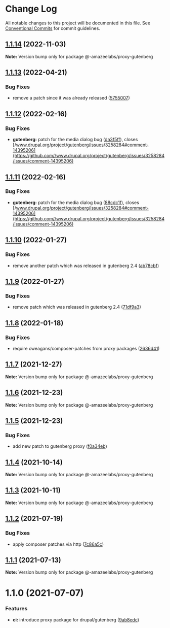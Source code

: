 # Change Log

All notable changes to this project will be documented in this file.
See [Conventional Commits](https://conventionalcommits.org) for commit guidelines.

## [1.1.14](https://github.com/AmazeeLabs/silverback-mono/compare/@-amazeelabs/proxy-gutenberg@1.1.13...@-amazeelabs/proxy-gutenberg@1.1.14) (2022-11-03)

**Note:** Version bump only for package @-amazeelabs/proxy-gutenberg

## [1.1.13](https://github.com/AmazeeLabs/silverback-mono/compare/@-amazeelabs/proxy-gutenberg@1.1.12...@-amazeelabs/proxy-gutenberg@1.1.13) (2022-04-21)

### Bug Fixes

- remove a patch since it was already released ([5755007](https://github.com/AmazeeLabs/silverback-mono/commit/5755007839a2573898b4f2c9f8789edb7cc18a20))

## [1.1.12](https://github.com/AmazeeLabs/silverback-mono/compare/@-amazeelabs/proxy-gutenberg@1.1.11...@-amazeelabs/proxy-gutenberg@1.1.12) (2022-02-16)

### Bug Fixes

- **gutenberg:** patch for the media dialog bug ([da3f5ff](https://github.com/AmazeeLabs/silverback-mono/commit/da3f5ffca841890ee8fcda72a724cc58863b0799)), closes [/www.drupal.org/project/gutenberg/issues/3258284#comment-14395206](https://github.com//www.drupal.org/project/gutenberg/issues/3258284/issues/comment-14395206)

## [1.1.11](https://github.com/AmazeeLabs/silverback-mono/compare/@-amazeelabs/proxy-gutenberg@1.1.10...@-amazeelabs/proxy-gutenberg@1.1.11) (2022-02-16)

### Bug Fixes

- **gutenberg:** patch for the media dialog bug ([88cdc1f](https://github.com/AmazeeLabs/silverback-mono/commit/88cdc1f553d1c41125a58987adcc5b91dead9443)), closes [/www.drupal.org/project/gutenberg/issues/3258284#comment-14395206](https://github.com//www.drupal.org/project/gutenberg/issues/3258284/issues/comment-14395206)

## [1.1.10](https://github.com/AmazeeLabs/silverback-mono/compare/@-amazeelabs/proxy-gutenberg@1.1.9...@-amazeelabs/proxy-gutenberg@1.1.10) (2022-01-27)

### Bug Fixes

- remove another patch which was released in gutenberg 2.4 ([ab78cbf](https://github.com/AmazeeLabs/silverback-mono/commit/ab78cbf8c8c17b79527c6a05391bd77ccb04f1b3))

## [1.1.9](https://github.com/AmazeeLabs/silverback-mono/compare/@-amazeelabs/proxy-gutenberg@1.1.8...@-amazeelabs/proxy-gutenberg@1.1.9) (2022-01-27)

### Bug Fixes

- remove patch which was released in gutenberg 2.4 ([71df9a3](https://github.com/AmazeeLabs/silverback-mono/commit/71df9a3b5799672eee921e90c763ceb56533b0c4))

## [1.1.8](https://github.com/AmazeeLabs/silverback-mono/compare/@-amazeelabs/proxy-gutenberg@1.1.7...@-amazeelabs/proxy-gutenberg@1.1.8) (2022-01-18)

### Bug Fixes

- require cweagans/composer-patches from proxy packages ([2636d41](https://github.com/AmazeeLabs/silverback-mono/commit/2636d4121ebc3474dd3e13240e30fe054f4acb57))

## [1.1.7](https://github.com/AmazeeLabs/silverback-mono/compare/@-amazeelabs/proxy-gutenberg@1.1.6...@-amazeelabs/proxy-gutenberg@1.1.7) (2021-12-27)

**Note:** Version bump only for package @-amazeelabs/proxy-gutenberg

## [1.1.6](https://github.com/AmazeeLabs/silverback-mono/compare/@-amazeelabs/proxy-gutenberg@1.1.5...@-amazeelabs/proxy-gutenberg@1.1.6) (2021-12-23)

**Note:** Version bump only for package @-amazeelabs/proxy-gutenberg

## [1.1.5](https://github.com/AmazeeLabs/silverback-mono/compare/@-amazeelabs/proxy-gutenberg@1.1.4...@-amazeelabs/proxy-gutenberg@1.1.5) (2021-12-23)

### Bug Fixes

- add new patch to gutenberg proxy ([f0a34eb](https://github.com/AmazeeLabs/silverback-mono/commit/f0a34eb56faac2aa7bb1148aca1e4ce108da8597))

## [1.1.4](https://github.com/AmazeeLabs/silverback-mono/compare/@-amazeelabs/proxy-gutenberg@1.1.3...@-amazeelabs/proxy-gutenberg@1.1.4) (2021-10-14)

**Note:** Version bump only for package @-amazeelabs/proxy-gutenberg

## [1.1.3](https://github.com/AmazeeLabs/silverback-mono/compare/@-amazeelabs/proxy-gutenberg@1.1.2...@-amazeelabs/proxy-gutenberg@1.1.3) (2021-10-11)

**Note:** Version bump only for package @-amazeelabs/proxy-gutenberg

## [1.1.2](https://github.com/AmazeeLabs/silverback-mono/compare/@-amazeelabs/proxy-gutenberg@1.1.1...@-amazeelabs/proxy-gutenberg@1.1.2) (2021-07-19)

### Bug Fixes

- apply composer patches via http ([7c86a5c](https://github.com/AmazeeLabs/silverback-mono/commit/7c86a5c31648e8348c7b21b9d0af4784e4040302))

## [1.1.1](https://github.com/AmazeeLabs/silverback-mono/compare/@-amazeelabs/proxy-gutenberg@1.1.0...@-amazeelabs/proxy-gutenberg@1.1.1) (2021-07-13)

**Note:** Version bump only for package @-amazeelabs/proxy-gutenberg

# 1.1.0 (2021-07-07)

### Features

- **ci:** introduce proxy package for drupal/gutenberg ([9ab8edc](https://github.com/AmazeeLabs/silverback-mono/commit/9ab8edc238e677e5abe021b43639c3ca2882a408))
